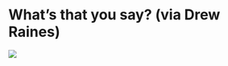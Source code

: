 <!--
id: 26451222
link: http://tumblr.atmos.org/post/26451222/whats-that-you-say-via-drew-raines
slug: whats-that-you-say-via-drew-raines
date: Fri Feb 15 2008 15:49:54 GMT-0800 (PST)
publish: 2008-02-015
tags: 
title: What&#8217;s that you say? (via Drew Raines)
-->


What&#8217;s that you say? (via Drew Raines)
============================================

![](http://25.media.tumblr.com/ZyX8Upfyn5gxtxc1Lg6lqdjh_500.jpg)


